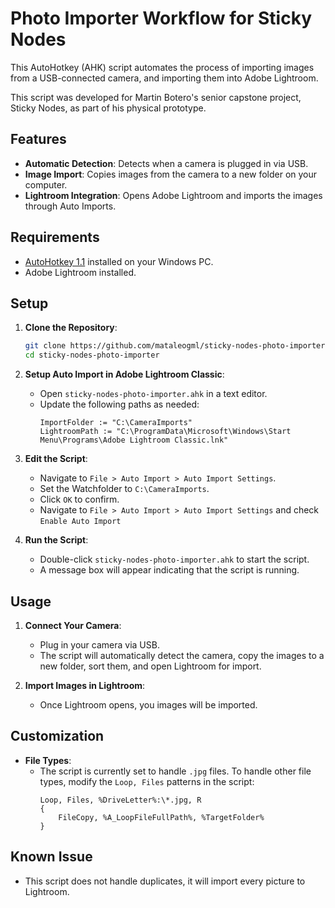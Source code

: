 # Photo Importer Workflow for Sticky Nodes

This AutoHotkey (AHK) script automates the process of importing images from a USB-connected camera, and importing them into Adobe Lightroom.

This script was developed for Martin Botero's senior capstone project, Sticky Nodes, as part of his physical prototype.

## Features

- **Automatic Detection**: Detects when a camera is plugged in via USB.
- **Image Import**: Copies images from the camera to a new folder on your computer.
- **Lightroom Integration**: Opens Adobe Lightroom and imports the images through Auto Imports.

## Requirements

- [AutoHotkey 1.1](https://www.autohotkey.com/) installed on your Windows PC.
- Adobe Lightroom installed.

## Setup

1. **Clone the Repository**:
   ```sh
   git clone https://github.com/mataleogml/sticky-nodes-photo-importer.git
   cd sticky-nodes-photo-importer
   ```

2. **Setup Auto Import in Adobe Lightroom Classic**:
   - Open `sticky-nodes-photo-importer.ahk` in a text editor.
   - Update the following paths as needed:
     ```ahk
     ImportFolder := "C:\CameraImports"
     LightroomPath := "C:\ProgramData\Microsoft\Windows\Start Menu\Programs\Adobe Lightroom Classic.lnk"
     ```
     
3. **Edit the Script**:
   - Navigate to ```File > Auto Import > Auto Import Settings```.
   - Set the Watchfolder to ```C:\CameraImports```.
   - Click ```OK``` to confirm.
   - Navigate to ```File > Auto Import > Auto Import Settings``` and check ```Enable Auto Import```

4. **Run the Script**:
   - Double-click `sticky-nodes-photo-importer.ahk` to start the script.
   - A message box will appear indicating that the script is running.

## Usage

1. **Connect Your Camera**:
   - Plug in your camera via USB.
   - The script will automatically detect the camera, copy the images to a new folder, sort them, and open Lightroom for import.

2. **Import Images in Lightroom**:
   - Once Lightroom opens, you images will be imported.

## Customization

- **File Types**:
  - The script is currently set to handle `.jpg` files. To handle other file types, modify the `Loop, Files` patterns in the script:
    ```ahk
    Loop, Files, %DriveLetter%:\*.jpg, R
    {
        FileCopy, %A_LoopFileFullPath%, %TargetFolder%
    }
    ```

## Known Issue
- This script does not handle duplicates, it will import every picture to Lightroom.
